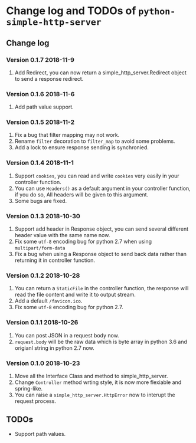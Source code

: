 # Change log and TODOs of `python-simple-http-server`

## Change log

### Version 0.1.7 2018-11-9

1. Add Redirect, you can now return a simple_http_server.Redirect object to send a response redirect.

### Version 0.1.6 2018-11-6

1. Add path value support.

### Version 0.1.5 2018-11-2

1. Fix a bug that filter mapping may not work.
2. Rename `filter` decoration to `filter_map` to avoid some problems.
3. Add a lock to ensure response sending is synchronied.

### Version 0.1.4 2018-11-1

1. Support `cookies`, you can read and write `cookies` very easily in your controller function.
2. You can use `Headers()` as a default argument in your controller function, if you do so, All headers will be given to this argument.
3. Some bugs are fixed.

### Version 0.1.3 2018-10-30

1. Support add header in Response object, you can send several different header value with the same name now.
2. Fix some `utf-8` encoding bug for python 2.7 when using `multipart/form-data`
3. Fix a bug when using a Response object to send back data rather than returning it in controller function.

### Version 0.1.2 2018-10-28

1. You can return a `StaticFile` in the controller function, the response will read the file content and write it to output stream.
2. Add a default `/favicon.ico`.
3. Fix some `utf-8` encoding bug for python 2.7.  

### Version 0.1.1 2018-10-26

1. You can post JSON in a request body now.
2. `request.body` will be the raw data which is byte array in python 3.6 and origianl string in python 2.7 now.

### Version 0.1.0 2018-10-23

1. Move all the Interface Class and method to simple_http_server.
2. Change `Controller` method wrting style, it is now more flexiable and spring-like.
3. You can raise a `simple_http_server.HttpError` now to interupt the request process.

## TODOs

* Support path values.